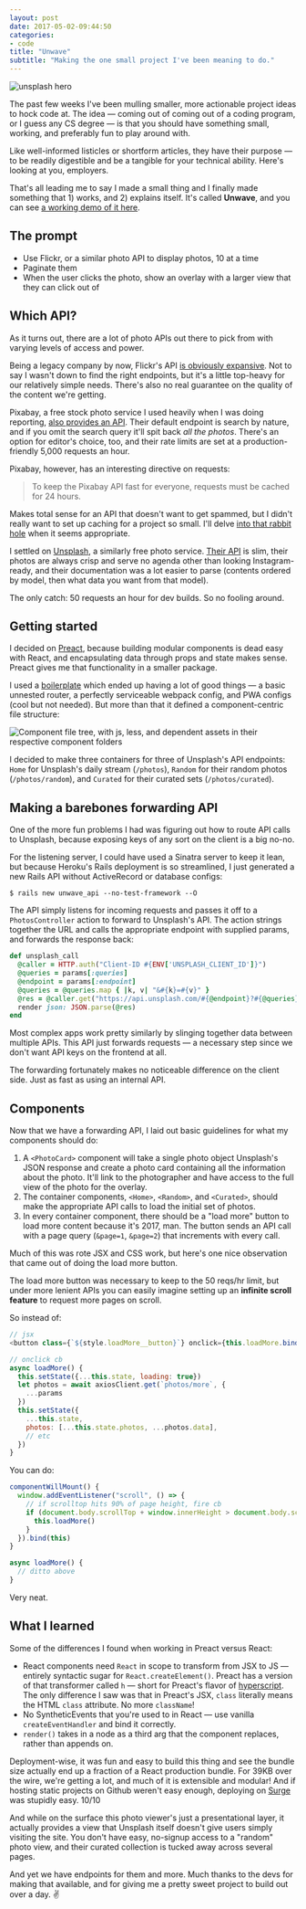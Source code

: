 ```yaml
---
layout: post
date: 2017-05-02-09:44:50
categories:
- code
title: "Unwave"
subtitle: "Making the one small project I've been meaning to do."
---
```


![unsplash hero](https://images.unsplash.com/photo-1486758206125-94d07f414b1c?dpr=1&auto=format&fit=crop&w=1200&h=800&q=80&cs=tinysrgb&crop=&bg=)

The past few weeks I've been mulling smaller, more actionable project ideas to hock code at. The idea — coming out of coming out of a coding program, or I guess any CS degree — is that you should have something small, working, and preferably fun to play around with.

Like well-informed listicles or shortform articles, they have their purpose — to be readily digestible and be a tangible for your technical ability. Here's looking at you, employers.

That's all leading me to say I made a small thing and I finally made something that 1) works, and 2) explains itself. It's called **Unwave**, and you can see [a working demo of it here](http://unwave.surge.sh).

## The prompt

* Use Flickr, or a similar photo API to display photos, 10 at a time
* Paginate them
* When the user clicks the photo, show an overlay with a larger view that they can click out of

## Which API?

As it turns out, there are a lot of photo APIs out there to pick from with varying levels of access and power.

Being a legacy company by now, Flickr's API [is obviously expansive](https://www.flickr.com/services/api/). Not to say I wasn't down to find the right endpoints, but it's a little top-heavy for our relatively simple needs. There's also no real guarantee on the quality of the content we're getting.

Pixabay, a free stock photo service I used heavily when I was doing reporting, [also provides an API](https://pixabay.com/api/docs/). Their default endpoint is search by nature, and if you omit the search query it'll spit back *all the photos*. There's an option for editor's choice, too, and their rate limits are set at a production-friendly 5,000 requests an hour.

Pixabay, however, has an interesting directive on requests:

> To keep the Pixabay API fast for everyone, requests must be cached for 24 hours.

Makes total sense for an API that doesn't want to get spammed, but I didn't really want to set up caching for a project so small. I'll delve [into that rabbit hole](http://guides.rubyonrails.org/caching_with_rails.html) when it seems appropriate.

I settled on [Unsplash](https://unsplash.com), a similarly free photo service. [Their API](https://unsplash.com/documentation) is slim, their photos are always crisp and serve no agenda other than looking Instagram-ready, and their documentation was a lot easier to parse (contents ordered by model, then what data you want from that model).

The only catch: 50 requests an hour for dev builds. So no fooling around.

## Getting started

I decided on [Preact](https://preactjs.com), because building modular components is dead easy with React, and encapsulating data through props and state makes sense. Preact gives me that functionality in a smaller package.

I used a [boilerplate](https://github.com/developit/preact-boilerplate) which ended up having a lot of good things — a basic unnested router, a perfectly serviceable webpack config, and PWA configs (cool but not needed). But more than that it defined a component-centric file structure:

![Component file tree, with js, less, and dependent assets in their respective component folders](http://i.imgur.com/nMTxBb0.png)

I decided to make three containers for three of Unsplash's API endpoints: `Home` for Unsplash's daily stream (`/photos`), `Random` for their random photos (`/photos/random`), and `Curated` for their curated sets (`/photos/curated`).

## Making a barebones forwarding API

One of the more fun problems I had was figuring out how to route API calls to Unsplash, because exposing keys of any sort on the client is a big no-no.

For the listening server, I could have used a Sinatra server to keep it lean, but because Heroku's Rails deployment is so streamlined, I just generated a new Rails API without ActiveRecord or database configs:

```
$ rails new unwave_api --no-test-framework --O
```

The API simply listens for incoming requests and passes it off to a `PhotosController` action to forward to Unsplash's API. The action strings together the URL and calls the appropriate endpoint with supplied params, and forwards the response back:

```ruby
def unsplash_call
  @caller = HTTP.auth("Client-ID #{ENV['UNSPLASH_CLIENT_ID']}")
  @queries = params[:queries]
  @endpoint = params[:endpoint]
  @queries = @queries.map { |k, v| "&#{k}=#{v}" }
  @res = @caller.get("https://api.unsplash.com/#{@endpoint}?#{@queries}")
  render json: JSON.parse(@res)
end
```

Most complex apps work pretty similarly by slinging together data between multiple APIs. This API just forwards requests — a necessary step since we don't want API keys on the frontend at all.

The forwarding fortunately makes no noticeable difference on the client side. Just as fast as using an internal API.

## Components

Now that we have a forwarding API, I laid out basic guidelines for what my components should do:

1. A `<PhotoCard>` component will take a single photo object Unsplash's JSON response and create a photo card containing all the information about the photo. It'll link to the photographer and have access to the full view of the photo for the overlay.
2. The container components, `<Home>`, `<Random>`, and `<Curated>`, should make the appropriate API calls to load the initial set of photos.
3. In every container component, there should be a "load more" button to load more content because it's 2017, man. The button sends an API call with a page query (`&page=1`, `&page=2`) that increments with every call.

Much of this was rote JSX and CSS work, but here's one nice observation that came out of doing the load more button.

The load more button was necessary to keep to the 50 reqs/hr limit, but under more lenient APIs you can easily imagine setting up an **infinite scroll feature** to request more pages on scroll.

So instead of:

```js
// jsx
<button class={`${style.loadMore__button}`} onclick={this.loadMore.bind(this)}>Load More</button>

// onclick cb
async loadMore() {
  this.setState({...this.state, loading: true})
  let photos = await axiosClient.get(`photos/more`, {
    ...params
  })
  this.setState({
    ...this.state,
    photos: [...this.state.photos, ...photos.data],
    // etc
  })
}
```

You can do:

```js
componentWillMount() {
  window.addEventListener("scroll", () => {
    // if scrolltop hits 90% of page height, fire cb
    if (document.body.scrollTop + window.innerHeight > document.body.scrollHeight * .9) {
      this.loadMore()
    }
  }).bind(this)
}

async loadMore() {
  // ditto above
}
```

Very neat.

## What I learned

Some of the differences I found when working in Preact versus React:
- React components need `React` in scope to transform from JSX to JS — entirely syntactic sugar for `React.createElement()`. Preact has a version of that transformer called `h` — short for Preact's flavor of [hyperscript](https://github.com/hyperhype/hyperscript). The only difference I saw was that in Preact's JSX, `class` literally means the HTML `class` attribute. No more `className`!
- No SyntheticEvents that you're used to in React — use vanilla `createEventHandler` and bind it correctly.
- `render()` takes in a node as a third arg that the component replaces, rather than appends on.

Deployment-wise, it was fun and easy to build this thing and see the bundle size actually end up a fraction of a React production bundle. For 39KB over the wire, we're getting a lot, and much of it is extensible and modular! And if hosting static projects on Github weren't easy enough, deploying on [Surge](https://surge.sh) was stupidly easy. 10/10

And while on the surface this photo viewer's just a presentational layer, it actually provides a view that Unsplash itself doesn't give users simply visiting the site. You don't have easy, no-signup access to a "random" photo view, and their curated collection is tucked away across several pages.

And yet we have endpoints for them and more. Much thanks to the devs for making that available, and for giving me a pretty sweet project to build out over a day. ✌️
